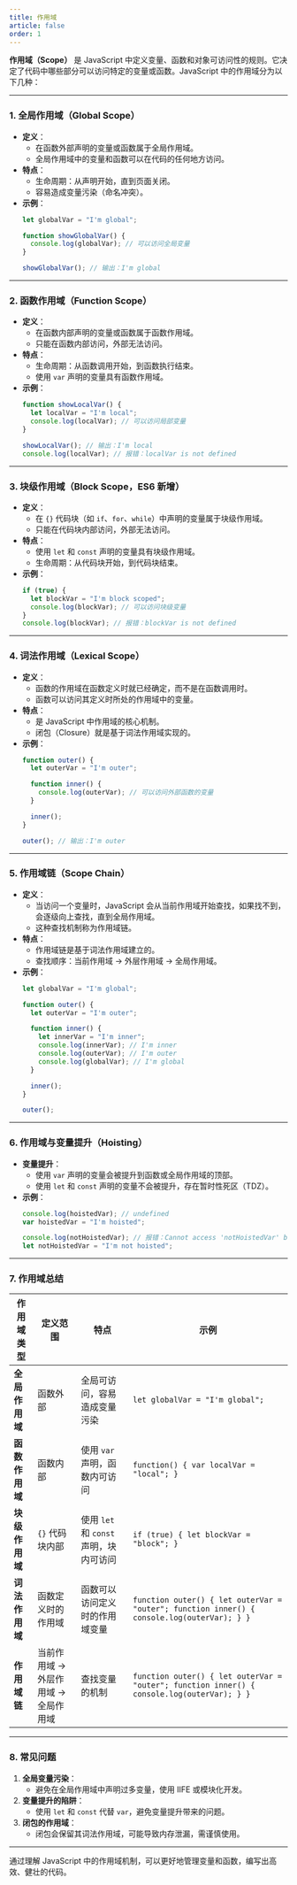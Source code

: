 ```yaml
---
title: 作用域
article: false
order: 1
---
```

**作用域（Scope）** 是 JavaScript 中定义变量、函数和对象可访问性的规则。它决定了代码中哪些部分可以访问特定的变量或函数。JavaScript 中的作用域分为以下几种：

---

### **1. 全局作用域（Global Scope）**
- **定义**：
  - 在函数外部声明的变量或函数属于全局作用域。
  - 全局作用域中的变量和函数可以在代码的任何地方访问。
- **特点**：
  - 生命周期：从声明开始，直到页面关闭。
  - 容易造成变量污染（命名冲突）。
- **示例**：
  ```javascript
  let globalVar = "I'm global";
  
  function showGlobalVar() {
    console.log(globalVar); // 可以访问全局变量
  }
  
  showGlobalVar(); // 输出：I'm global
  ```

---

### **2. 函数作用域（Function Scope）**
- **定义**：
  - 在函数内部声明的变量或函数属于函数作用域。
  - 只能在函数内部访问，外部无法访问。
- **特点**：
  - 生命周期：从函数调用开始，到函数执行结束。
  - 使用 `var` 声明的变量具有函数作用域。
- **示例**：
  ```javascript
  function showLocalVar() {
    let localVar = "I'm local";
    console.log(localVar); // 可以访问局部变量
  }
  
  showLocalVar(); // 输出：I'm local
  console.log(localVar); // 报错：localVar is not defined
  ```

---

### **3. 块级作用域（Block Scope，ES6 新增）**
- **定义**：
  - 在 `{}` 代码块（如 `if`、`for`、`while`）中声明的变量属于块级作用域。
  - 只能在代码块内部访问，外部无法访问。
- **特点**：
  - 使用 `let` 和 `const` 声明的变量具有块级作用域。
  - 生命周期：从代码块开始，到代码块结束。
- **示例**：
  ```javascript
  if (true) {
    let blockVar = "I'm block scoped";
    console.log(blockVar); // 可以访问块级变量
  }
  console.log(blockVar); // 报错：blockVar is not defined
  ```

---

### **4. 词法作用域（Lexical Scope）**
- **定义**：
  - 函数的作用域在函数定义时就已经确定，而不是在函数调用时。
  - 函数可以访问其定义时所处的作用域中的变量。
- **特点**：
  - 是 JavaScript 中作用域的核心机制。
  - 闭包（Closure）就是基于词法作用域实现的。
- **示例**：
  ```javascript
  function outer() {
    let outerVar = "I'm outer";
  
    function inner() {
      console.log(outerVar); // 可以访问外部函数的变量
    }
  
    inner();
  }
  
  outer(); // 输出：I'm outer
  ```

---

### **5. 作用域链（Scope Chain）**
- **定义**：
  - 当访问一个变量时，JavaScript 会从当前作用域开始查找，如果找不到，会逐级向上查找，直到全局作用域。
  - 这种查找机制称为作用域链。
- **特点**：
  - 作用域链是基于词法作用域建立的。
  - 查找顺序：当前作用域 → 外层作用域 → 全局作用域。
- **示例**：
  ```javascript
  let globalVar = "I'm global";
  
  function outer() {
    let outerVar = "I'm outer";
  
    function inner() {
      let innerVar = "I'm inner";
      console.log(innerVar); // I'm inner
      console.log(outerVar); // I'm outer
      console.log(globalVar); // I'm global
    }
  
    inner();
  }
  
  outer();
  ```

---

### **6. 作用域与变量提升（Hoisting）**
- **变量提升**：
  - 使用 `var` 声明的变量会被提升到函数或全局作用域的顶部。
  - 使用 `let` 和 `const` 声明的变量不会被提升，存在暂时性死区（TDZ）。
- **示例**：
  ```javascript
  console.log(hoistedVar); // undefined
  var hoistedVar = "I'm hoisted";
  
  console.log(notHoistedVar); // 报错：Cannot access 'notHoistedVar' before initialization
  let notHoistedVar = "I'm not hoisted";
  ```

---

### **7. 作用域总结**
| 作用域类型     | 定义范围                             | 特点                                   | 示例                                                         |
| -------------- | ------------------------------------ | -------------------------------------- | ------------------------------------------------------------ |
| **全局作用域** | 函数外部                             | 全局可访问，容易造成变量污染           | `let globalVar = "I'm global";`                              |
| **函数作用域** | 函数内部                             | 使用 `var` 声明，函数内可访问          | `function() { var localVar = "local"; }`                     |
| **块级作用域** | `{}` 代码块内部                      | 使用 `let` 和 `const` 声明，块内可访问 | `if (true) { let blockVar = "block"; }`                      |
| **词法作用域** | 函数定义时的作用域                   | 函数可以访问定义时的作用域变量         | `function outer() { let outerVar = "outer"; function inner() { console.log(outerVar); } }` |
| **作用域链**   | 当前作用域 → 外层作用域 → 全局作用域 | 查找变量的机制                         | `function outer() { let outerVar = "outer"; function inner() { console.log(outerVar); } }` |

---

### **8. 常见问题**
1. **全局变量污染**：
   - 避免在全局作用域中声明过多变量，使用 IIFE 或模块化开发。
2. **变量提升的陷阱**：
   - 使用 `let` 和 `const` 代替 `var`，避免变量提升带来的问题。
3. **闭包的作用域**：
   - 闭包会保留其词法作用域，可能导致内存泄漏，需谨慎使用。

---

通过理解 JavaScript 中的作用域机制，可以更好地管理变量和函数，编写出高效、健壮的代码。
